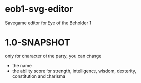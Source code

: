 # eob1-svg-editor
Savegame editor for Eye of the Beholder 1

# 1.0-SNAPSHOT
only for character of the party, you can change
- the name
- the ability score for strength, intelligence, wisdom, dexterity, constitution and charisma

